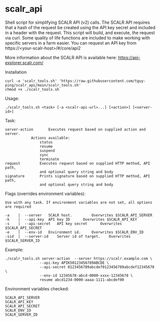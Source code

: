 # scalr_api
Shell script for simplifying SCALR API (v2) calls. The SCALR API requires that a hash of the request be created using the API key secret and included in a header with the request. This script will build, and execute, the request via curl. Some quality of life functions are included to make working with specific servers in a farm easier. You can request an API key from https://\<your-scalr-host\>/#/core/api2
	
More information about the SCALR API is available here: https://api-explorer.scalr.com/

Installation

	curl -o 'scalr_tools.sh' 'https://raw.githubusercontent.com/tguy-ping/scalr_api/main/scalr_tools.sh'
	chmod +x ./scalr_tools.sh

Usage: 

	./scalr_tools.sh <task> [-a <scalr-api-url>...] [<action>] [<server-id>]

Task:

	server-action		Executes request based on supplied action and server.
				Actions available:
					status
					resume
					suspend
					sync
					terminate
	request			Executes request based on supplied HTTP method, API path,
					and optional query string and body
	signature		Prints signature based on supplied HTTP method, API path,
					and optional query string and body
Flags (overrides environment variables):
  
  	Use with any task. If environment variables are not set, all options are required

	-a    |  --server 	SCALR host. 		Overwrites $SCALR_API_SERVER
	-k    |  --api-key	API key ID 		Overwrites $SCALR_API_KEY
	-s    |  --api-secret	API key secret		Overwrites $SCALR_API_SECRET
	-e    |  --env-id	Environment id. 	Overwrites $SCALR_ENV_ID
	-sid  |  --server-id	Server id of target. 	Overwrites $SCALR_SERVER_ID

Example:

	./scalr_tools.sh server-action 	--server https://scalr.example.com \
					--api-key APIK50123456789ABCDE \
					--api-secret 0123456789abcdef0123456789abcdef12345678 \
					--env-id 12345678-abcd-0000-xxxx-12345678 \
					resume abcd1234-0000-aaaa-1111-abcdef00
	
Environment variables checked:

	SCALR_API_SERVER
	SCALR_API_KEY
	SCALR_API_SECRET
	SCALR_ENV_ID
	SCALR_SERVER_ID
